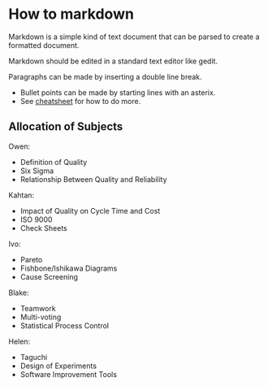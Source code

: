 
How to markdown
===============

Markdown is a simple kind of text document that can be parsed to create a
formatted document.

Markdown should be edited in a standard text editor like gedit.

Paragraphs can be made by inserting a double line break.

* Bullet points can be made by starting lines with an asterix.
* See [cheatsheet](https://github.com/adam-p/markdown-here/wiki/Markdown-Cheatsheet)
for how to do more.

Allocation of Subjects
----------------------

Owen:

* Definition of Quality
* Six Sigma
* Relationship Between Quality and Reliability

Kahtan:

* Impact of Quality on Cycle Time and Cost
* ISO 9000
* Check Sheets

Ivo:

* Pareto
* Fishbone/Ishikawa Diagrams
* Cause Screening

Blake:

* Teamwork
* Multi-voting
* Statistical Process Control

Helen:

* Taguchi
* Design of Experiments
* Software Improvement Tools

